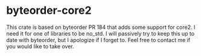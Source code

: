 byteorder-core2
=========
This crate is based on byteorder PR 184 that adds some support for core2. I need it for one of libraries to be no_std. I will passively try to keep this up to date with byteorder, but I apologize if I forget to. Feel free to contact me if you would like to take over.
